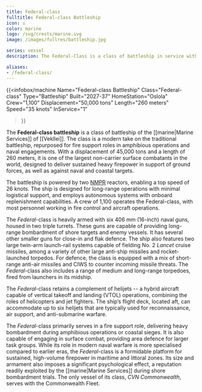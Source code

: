 ```yaml
---
title: Federal-class
fulltitle: Federal-class Battleship
icon: ⚓️
color: marine
logo: /svg/crests/marine.svg
image: /images/fullres/battleship.jpg

series: vessel
description: The Federal-Class is a class of battleship in service with the Vekllei Armed Forces.

aliases:
- /federal-class/
---
```

{{<infobox/machine
	Name="Federal-class Battleship"
	Class="Federal-class"
	Type="Battleship"
	Built="2027-37"
	HomeStation="Oslola"
	Crew="1,100"
	Displacement="50,000 tons"
	Length="260 meters"
	Speed="35 knots"
	InService="1"
>}}

The **Federal-class battleship** is a class of battleship of the [[marine|Marine Services]] of [[Vekllei]]. The class is a modern take on the traditional battleship, repurposed for fire support roles in amphibious operations and naval engagements. With a displacement of 45,000 tons and a length of 260 meters, it is one of the largest non-carrier surface combatants in the world, designed to deliver sustained heavy firepower in support of ground forces, as well as against naval and coastal targets.

The battleship is powered by two [NMPR](/nmpr/) reactors, enabling a top speed of 26 knots. The ship is designed for long-range operations with minimal logistical support, and employs autonomous systems with onboard replenishment capabilities. A crew of 1,100 operates the Federal-class, with most personnel working in fire control and aircraft operations.

The *Federal*-class is heavily armed with six 406 mm (16-inch) naval guns, housed in two triple turrets. These guns are capable of providing long-range bombardment of shore targets and enemy vessels. It has several other smaller guns for close-in and flak defence. The ship also features two large twin-arm launch-rail systems capable of fielding No. 2 *Lancet* cruise missiles, among a variety of other large anti-ship missiles and rocket-launched torpedos. For defence, the class is equipped with a mix of short-range anti-air missiles and CIWS to counter incoming missile threats. The *Federal*-class also includes a range of medium and long-range torpedoes, fired from launchers in its midship.

The *Federal*-class retains a complement of helijets -- a hybrid aircraft capable of vertical takeoff and landing (VTOL) operations, combining the roles of helicopters and jet fighters. The ship’s flight deck, located aft, can accommodate up to six helijets that are typically used for reconnaissance, air support, and anti-submarine warfare.

The *Federal*-class primarily serves in a fire support role, delivering heavy bombardment during amphibious operations or coastal sieges. It is also capable of engaging in surface combat, providing area defence for larger task groups. While its role in modern naval warfare is more specialised compared to earlier eras, the *Federal*-class is a formidable platform for sustained, high-volume firepower in maritime and littoral zones. Its size and armament also imposes a significant psychological effect, a reputation readily exploited by the [[marine|Marine Services]] during shore bombardment trials. The only vessel of its class, *CVN Commonwealth*, serves with the Commonwealth Fleet.
